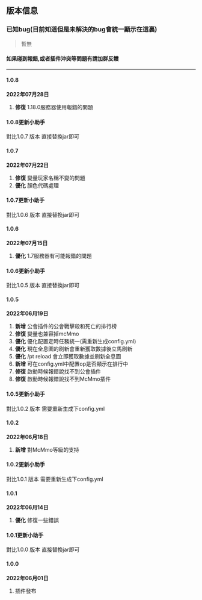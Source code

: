 ## 版本信息

### 已知bug(目前知道但是未解決的bug會統一顯示在這裏)

> 暫無

#### 如果碰到報錯,或者插件沖突等問題有請加群反饋

------------

#### 1.0.8
**2022年07月28日**
1. **修復** 1.18.0服務器使用報錯的問題

#### 1.0.8更新小助手
對比1.0.7 版本 直接替換jar即可

#### 1.0.7
**2022年07月22日**
1. **修復** 變量玩家名稱不變的問題
2. **優化** 顏色代碼處理

#### 1.0.7更新小助手
對比1.0.6 版本 直接替換jar即可

#### 1.0.6
**2022年07月15日**
1. **優化** 1.7服務器有可能報錯的問題

#### 1.0.6更新小助手
對比1.0.5 版本 直接替換jar即可

#### 1.0.5
**2022年06月19日**
1. **新增** 公會插件的公會戰擊殺和死亡的排行榜
2. **修復** 變量也兼容掉mcMmo
3. **優化** 優化配置定時任務統一(需重新生成config.yml)
4. **優化** 現在全息圖的刷新會重新獲取數據後立馬刷新
5. **優化** /pt reload 會立即獲取數據並刷新全息圖
6. **新增** 可在config.yml中配置op是否顯示在排行中
7. **修復** 啟動時候報錯說找不到公會插件
8. **修復** 啟動時候報錯說找不到McMmo插件

#### 1.0.5更新小助手
對比1.0.2 版本 需要重新生成下config.yml

#### 1.0.2
**2022年06月18日**
1. **新增** 對McMmo等級的支持

#### 1.0.2更新小助手
對比1.0.1 版本 需要重新生成下config.yml

#### 1.0.1
**2022年06月14日**
1. **優化** 修復一些錯誤

#### 1.0.1更新小助手
對比1.0.0 版本 直接替換jar即可

#### 1.0.0
**2022年06月01日**
1. 插件發布